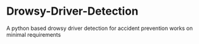 # Drowsy-Driver-Detection
A python based drowsy driver detection for accident prevention works on minimal requirements
